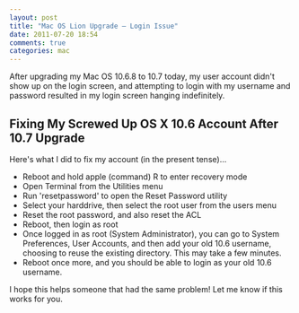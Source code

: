 ```yaml
---
layout: post
title: "Mac OS Lion Upgrade — Login Issue"
date: 2011-07-20 18:54
comments: true
categories: mac
---
```

After upgrading my Mac OS 10.6.8 to 10.7 today, my user account didn't show up on the login screen, and attempting to login with my username and password resulted in my login screen hanging indefinitely. 

Fixing My Screwed Up OS X 10.6 Account After 10.7 Upgrade
----

Here's what I did to fix my account (in the present tense)...

* Reboot and hold apple (command) R to enter recovery mode
* Open Terminal from the Utilities menu
* Run 'resetpassword' to open the Reset Password utility
* Select your harddrive, then select the root user from the users menu
* Reset the root password, and also reset the ACL
* Reboot, then login as root
* Once logged in as root (System Administrator), you can go to System Preferences, User Accounts, and then add your old 10.6 username, choosing to reuse the existing directory. This may take a few minutes.
* Reboot once more, and you should be able to login as your old 10.6 username.

I hope this helps someone that had the same problem! Let me know if this works for you.
